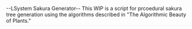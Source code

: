 --LSystem Sakura Generator--
This WIP is a script for prcoedural sakura tree generation using the algorithms described in "The Algorithmic Beauty of Plants."

